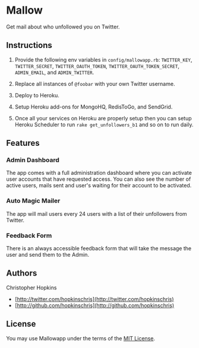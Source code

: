 # Mallow

Get mail about who unfollowed you on Twitter.

## Instructions

1. Provide the following env variables in `config/mallowapp.rb`: `TWITTER_KEY`, `TWITTER_SECRET`, `TWITTER_OAUTH_TOKEN`, `TWITTER_OAUTH_TOKEN_SECRET`, `ADMIN_EMAIL`, and `ADMIN_TWITTER`.

2. Replace all instances of `@foobar` with your own Twitter username.

3. Deploy to Heroku.

4. Setup Heroku add-ons for MongoHQ, RedisToGo, and SendGrid.

5. Once all your services on Heroku are properly setup then you can setup Heroku Scheduler to run `rake get_unfollowers_b1` and so on to run daily.

## Features

### Admin Dashboard

The app comes with a full administration dashboard where you can activate user accounts that have requested access. You can also see the number of active users, mails sent and user's waiting for their account to be activated.

### Auto Magic Mailer

The app will mail users every 24 users with a list of their unfollowers from Twitter.

### Feedback Form

There is an always accessible feedback form that will take the message the user and send them to the Admin.

## Authors

Christopher Hopkins

  * [http://twitter.com/hopkinschris](http://twitter.com/hopkinschris)
  * [http://github.com/hopkinschris](http://github.com/hopkinschris)

## License

You may use Mallowapp under the terms of the [MIT License](https://github.com/hopkinschris/mallow/blob/master/LICENSE).
